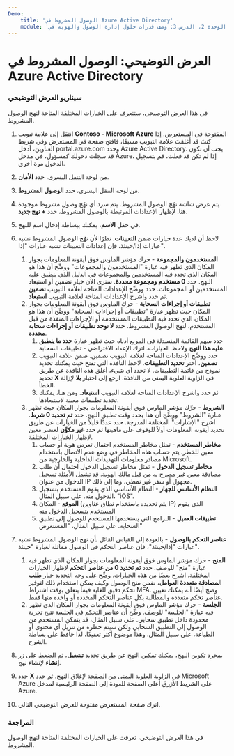 ```yaml
---
Demo:
    title: 'الوصول المشروط في Azure Active Directory'
    module: 'الوحدة 2، الدرس 3: وصف قدرات حلول إدارة الوصول والهوية في Microsoft: استكشاف قدرات إدارة الوصول في Azure AD'
---
```



# العرض التوضيحي: الوصول المشروط في Azure Active Directory

### سيناريو العرض التوضيحي
في هذا العرض التوضيحي، ستتعرف على الخيارات المختلفة المتاحة لنهج الوصول المشروط.

1. انتقل إلى علامة تبويب **Contoso - Microsoft Azure** المفتوحة في المستعرض. إذا كنتَ قد أغلقتَ علامة التبويب مسبقًا، فافتح صفحة في المستعرض وفي شريط العناوين، أدخل portal.azure.com وحدد Azure Active Directory. يجب أن تكون قد سجلت دخولك كمسؤول، في مدخل Azure، إذا لم تكن قد فعلت، قم بتسجيل الدخول مرة أخرى.

1. من لوحة التنقل اليسرى، حدد **الأمان**.

1. من لوحة التنقل اليسرى، حدد **الوصول المشروط**.

1. يتم عرض شاشة نهُج الوصول المشروط. يتم سرد أي نهُج وصول مشروط موجودة هنا. لإظهار الإعدادات المرتبطة بالوصول المشروط، حدد **+ نهج جديد**.

1. في حقل **الاسم**، يمكنك ببساطة إدخال اسم للنهج.

1. لاحظ أن لديك عدة خيارات ضمن **التعيينات**.  نظرًا لأن نهُج الوصول المشروط تشبه عبارات إذا/حينئذ، فإن إعدادات التعيينات تشبه عبارات "إذا".
    1. **المستخدمون والمجموعة** -  حرك مؤشر الماوس فوق أيقونة المعلومات بجوار المكان الذي تظهر فيه عبارة "المستخدمون والمجموعات" ووضِّح أن هذا هو المكان الذي تحدد فيه المستخدمين والمجموعات في الدليل الذي ينطبق عليه النهج. حدد **0 مستخدم ومجموعة محددة**.  سترى الآن خيار تضمين أو استبعاد المستخدمين أو المجموعات. حدد ووضِّح الإعدادات المتاحة لعلامة التبويب **تضمين** ثم حدد واشرح الإعدادات المتاحة لعلامة التبويب **استبعاد**.
    1. **تطبيقات أو إجراءات السحابة** -  حرك الماوس فوق أيقونة المعلومات بجوار المكان حيث تظهر عبارة "تطبيقات أو إجراءات السحابة" ووضِّح أن هذا هو المكان الذي تحدد فيه التطبيقات المستخدمة أو الإجراءات المنفذة من قبل المستخدم، لنهج الوصول المشروط.  حدد **لا توجد تطبيقات أو إجراءات سحابة محددة**.
        1. حدد سهم القائمة المنسدلة في المربع أدناه حيث تظهر عبارة **حدد ما ينطبق عليه هذا النهج** ولاحظ الخيارات.  اترك الإعداد الافتراضي - تطبيقات السحابة.
        1. حدد ووضِّح الإعدادات المتاحة لعلامة التبويب تضمين. ضمن علامة التبويب **تضمين**، اختر **تحديد التطبيقات**.  لاحظ النافذة التي تفتح حيث يمكنك تحديد نموذج من قائمة التطبيقات.  لا تحدد أي شيء، أغلق هذه النافذة عن طريق تحديد **X** في الزاوية العلوية اليمنى من النافذة. ارجع إلى اختيار **بلا** لإزالة الخطأ.
        1. ثم حدد واشرح الإعدادات المتاحة لعلامة التبويب **استبعاد**.  ومن هنا، يمكنك تحديد تطبيقات معينة لاستبعادها.
    1. **الشروط** -  حرِّك مؤشر الماوس فوق أيقونة المعلومات بجوار المكان حيث تظهر عبارة "الشروط" ووضِّح أن هذا يحدد وقت تطبيق النهج. حدد **تم تحديد 0 شرط**. اشرح "الإشارات" المختلفة المدرجة.   حدد عددًا قليلاً من الخيارات عن طريق تحديد أيقونة المعلومات أولاً للوقوف على ماهيتها ثم حدد **غير مكوَّن** لعنصر معين لإظهار الخيارات المختلفة.
        1. **مخاطر المستخدم** -  تمثل مخاطر المستخدم احتمال تعرض هوية أو حساب معين للخطر. يتم حساب هذه المخاطر في وضع عدم الاتصال باستخدام مصادر معلومات التهديدات الداخلية والخارجية من Microsoft.
        1. **مخاطر تسجيل الدخول** -  تمثل مخاطر تسجيل الدخول احتمال أن طلب مصادقة معين غير مصرح به من قبل مالك الهوية. قد تشمل الأمثلة تسجيل الدخول من عنوان IP مجهول أو سفر غير نمطي، وما إلى ذلك.
        1. **النظام الأساسي للجهاز** -  النظام الأساسي الذي يقوم المستخدم بتسجيل الدخول منه. على سبيل المثال، "iOS".
        1. **الموقع** -  المكان (يتم تحديده باستخدام نطاق عناوين IP) الذي يقوم المستخدم بتسجيل الدخول منه
        1. **تطبيقات العميل** -  البرامج التي يستخدمها المستخدم للوصول إلى تطبيق السحابة. على سبيل المثال، "المستعرض"

1. **عناصر التحكم بالوصول** - بالعودة إلى القياس القائل بأن نهج الوصول المشروط تشبه عبارات "إذا/حينئذ"، فإن عناصر التحكم في الوصول مماثلة لعبارة "حينئذ".
    1. **المنح** -  حرك مؤشر الماوس فوق أيقونة المعلومات بجوار المكان الذي تظهر فيه عبارة "منح" للوصف.  حدد **تم تحديد 0 من عناصر التحكم** لإظهار الخيارات المختلفة.  اشرح بعضًا من هذه الخيارات.  وضِّح على وجه التحديد خيار **طلب المصادقة متعددة العوامل**، ضمن منح الوصول وكيف يمكن استخدام ذلك لتوفير تحكم دقيق للغاية فيما يتعلق بوقت اشتراط MFA.   وضح أيضًا أنه يمكنك تعيين عناصر تحكم متعددة والمطالبة بكل عناصر التحكم المحددة أو واحدة منها فقط.
    1. **الجلسة** -  حرك مؤشر الماوس فوق أيقونة المعلومات بجوار المكان الذي تظهر فيه عبارة "الجلسة" للوصف.  وضِّح أن عناصر التحكم في الجلسة تتيح تجربة محدودة داخل تطبيق سحابي.  على سبيل المثال، قد يتمكن المستخدم من الوصول إلى التطبيق السحابي ولكن سيتم حظره من تنزيل أي محتوى أو الطباعة، على سبيل المثال.  وهذا موضوع أكثر تعقيدًا، لذا حافظ على بساطة الشرح.

1. بمجرد تكوين النهج، يمكنك تمكين النهج عن طريق تحديد **تشغيل**، ثم الضغط على زر **إنشاء** لإنشاء نهج.

1. حدد **X** في الزاوية العلوية اليمنى من الصفحة لإغلاق النهج، ثم حدد Microsoft Azure على الشريط الأزرق أعلى الصفحة للعودة إلى الصفحة الرئيسية لمدخل Azure.

1. اترك صفحة المستعرض مفتوحة للعرض التوضيحي التالي.

### المراجعة

في هذا العرض التوضيحي، تعرفت على الخيارات المختلفة المتاحة لنهج الوصول المشروط.
